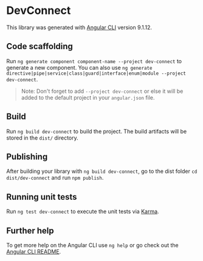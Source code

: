 # DevConnect

This library was generated with [Angular CLI](https://github.com/angular/angular-cli) version 9.1.12.

## Code scaffolding

Run `ng generate component component-name --project dev-connect` to generate a new component. You can also use `ng generate directive|pipe|service|class|guard|interface|enum|module --project dev-connect`.
> Note: Don't forget to add `--project dev-connect` or else it will be added to the default project in your `angular.json` file. 

## Build

Run `ng build dev-connect` to build the project. The build artifacts will be stored in the `dist/` directory.

## Publishing

After building your library with `ng build dev-connect`, go to the dist folder `cd dist/dev-connect` and run `npm publish`.

## Running unit tests

Run `ng test dev-connect` to execute the unit tests via [Karma](https://karma-runner.github.io).

## Further help

To get more help on the Angular CLI use `ng help` or go check out the [Angular CLI README](https://github.com/angular/angular-cli/blob/master/README.md).
